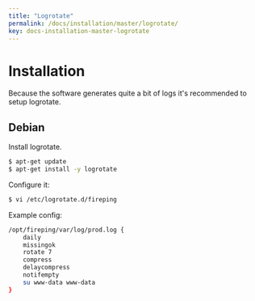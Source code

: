 ```yaml
---
title: "Logrotate"
permalink: /docs/installation/master/logrotate/
key: docs-installation-master-logrotate
---
```


# Installation

Because the software generates quite a bit of logs it's recommended to setup logrotate.

## Debian

Install logrotate.

```bash
$ apt-get update
$ apt-get install -y logrotate
```

Configure it:

```bash
$ vi /etc/logrotate.d/fireping
```

Example config:

```bash
/opt/fireping/var/log/prod.log {
    daily
    missingok
    rotate 7
    compress
    delaycompress
    notifempty
    su www-data www-data
}
```